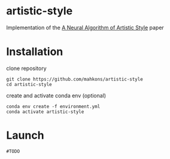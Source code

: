 # artistic-style
Implementation of the [A Neural Algorithm of Artistic Style](https://arxiv.org/abs/1508.06576) paper

# Installation

clone repository  

    git clone https://github.com/mahkons/artistic-style
    cd artistic-style
create and activate conda env (optional)  

    conda env create -f environment.yml
    conda activate artistic-style

# Launch
    #TODO
